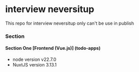 # interview neversitup

This repo for interview neversitup only can't be use in publish

### Section

#### Section One [Frontend (Vue.js)] (todo-apps)

- node version v22.7.0
- NuxtJS version 3.13.1
